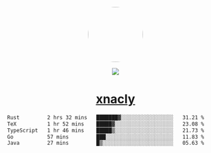 <p align="center">
  <img style="border-radius: 100px" width="128" height="128" src="https://avatars.githubusercontent.com/u/47723417?v=4"/>
</p>
<p align="center">
  <img src="https://komarev.com/ghpvc/?username=xnacly&&style=flat-square"/>
</p>

<h1 align="center"><a href="https://xnacly.me"> xnacly</a> </h1>

<!--START_SECTION:waka-->

```txt
Rust         2 hrs 32 mins   ███████▓░░░░░░░░░░░░░░░░░   31.21 %
TeX          1 hr 52 mins    █████▓░░░░░░░░░░░░░░░░░░░   23.08 %
TypeScript   1 hr 46 mins    █████▒░░░░░░░░░░░░░░░░░░░   21.73 %
Go           57 mins         ███░░░░░░░░░░░░░░░░░░░░░░   11.83 %
Java         27 mins         █▒░░░░░░░░░░░░░░░░░░░░░░░   05.63 %
```

<!--END_SECTION:waka-->
